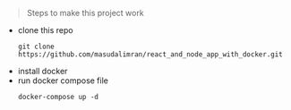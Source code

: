 > Steps to make this project work
- clone this repo
  ```shell
  git clone https://github.com/masudalimran/react_and_node_app_with_docker.git
  ```
- install docker
- run docker compose file
    ```shell
    docker-compose up -d
    ```